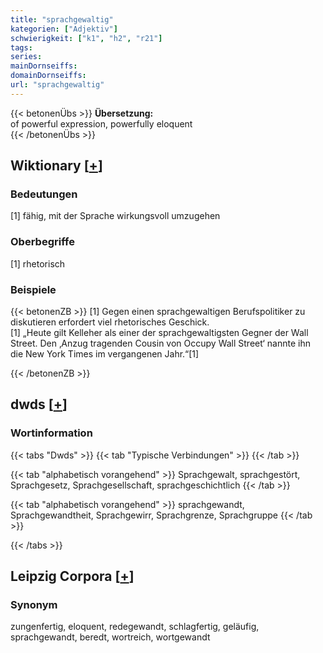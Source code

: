 ```yaml
---
title: "sprachgewaltig"
kategorien: ["Adjektiv"]
schwierigkeit: ["k1", "h2", "r21"]
tags:
series:
mainDornseiffs:
domainDornseiffs:
url: "sprachgewaltig"
---
```


{{< betonenÜbs >}}
**Übersetzung:**  
of powerful expression, powerfully eloquent  
{{< /betonenÜbs >}}

## Wiktionary [[+](https://de.wiktionary.org/wiki/sprachgewaltig)]

### Bedeutungen
[1] fähig, mit der Sprache wirkungsvoll umzugehen  

### Oberbegriffe
[1] rhetorisch  

### Beispiele
{{< betonenZB >}}
[1] Gegen einen sprachgewaltigen Berufspolitiker zu diskutieren erfordert viel rhetorisches Geschick.  
[1] „Heute gilt Kelleher als einer der sprachgewaltigsten Gegner der Wall Street. Den ‚Anzug tragenden Cousin von Occupy Wall Street‘ nannte ihn die New York Times im vergangenen Jahr.“[1]  

{{< /betonenZB >}}


## dwds [[+](https://www.dwds.de/wb/sprachgewaltig)]

### Wortinformation
{{< tabs "Dwds" >}}
{{< tab "Typische Verbindungen" >}}
{{< /tab >}}

{{< tab "alphabetisch vorangehend" >}}
Sprachgewalt, sprachgestört, Sprachgesetz, Sprachgesellschaft, sprachgeschichtlich
{{< /tab >}}

{{< tab "alphabetisch vorangehend" >}}
sprachgewandt, Sprachgewandtheit, Sprachgewirr, Sprachgrenze, Sprachgruppe
{{< /tab >}}

{{< /tabs >}}

## Leipzig Corpora [[+](https://corpora.uni-leipzig.de/en/res?word=sprachgewaltig&corpusId=deu_newscrawl-public_2018)]


### Synonym
zungenfertig, eloquent, redegewandt, schlagfertig, geläufig, sprachgewandt, beredt, wortreich, wortgewandt


